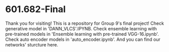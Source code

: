 # 601.682-Final
Thank you for visiting!
This is a repository for Group 9's final project!
Check generative model in 'DANN_VLCS'.IPYNB. Check ensemble learning with pre-trained models in 'Ensemble learning with pre-trained VGG-16.ipynb'. Check auto encoder models in 'auto_encoder.ipynb'. And you can find our networks' sturcture here.
